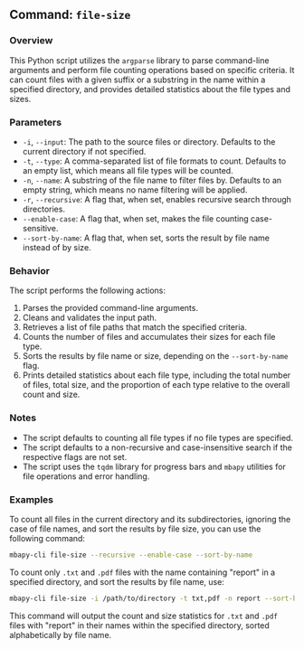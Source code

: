 <!--
 * @Date: 2024-04-22 11:36:17
 * @LastEditors: BHM-Bob 2262029386@qq.com
 * @LastEditTime: 2024-04-22 11:36:39
 * @Description: 
-->
## Command: `file-size`

### Overview
This Python script utilizes the `argparse` library to parse command-line arguments and perform file counting operations based on specific criteria. It can count files with a given suffix or a substring in the name within a specified directory, and provides detailed statistics about the file types and sizes.

### Parameters

- `-i`, `--input`: The path to the source files or directory. Defaults to the current directory if not specified.
- `-t`, `--type`: A comma-separated list of file formats to count. Defaults to an empty list, which means all file types will be counted.
- `-n`, `--name`: A substring of the file name to filter files by. Defaults to an empty string, which means no name filtering will be applied.
- `-r`, `--recursive`: A flag that, when set, enables recursive search through directories.
- `--enable-case`: A flag that, when set, makes the file counting case-sensitive.
- `--sort-by-name`: A flag that, when set, sorts the result by file name instead of by size.

### Behavior
The script performs the following actions:
1. Parses the provided command-line arguments.
2. Cleans and validates the input path.
3. Retrieves a list of file paths that match the specified criteria.
4. Counts the number of files and accumulates their sizes for each file type.
5. Sorts the results by file name or size, depending on the `--sort-by-name` flag.
6. Prints detailed statistics about each file type, including the total number of files, total size, and the proportion of each type relative to the overall count and size.

### Notes
- The script defaults to counting all file types if no file types are specified.
- The script defaults to a non-recursive and case-insensitive search if the respective flags are not set.
- The script uses the `tqdm` library for progress bars and `mbapy` utilities for file operations and error handling.

### Examples

To count all files in the current directory and its subdirectories, ignoring the case of file names, and sort the results by file size, you can use the following command:

```bash
mbapy-cli file-size --recursive --enable-case --sort-by-name
```

To count only `.txt` and `.pdf` files with the name containing "report" in a specified directory, and sort the results by file name, use:

```bash
mbapy-cli file-size -i /path/to/directory -t txt,pdf -n report --sort-by-name
```

This command will output the count and size statistics for `.txt` and `.pdf` files with "report" in their names within the specified directory, sorted alphabetically by file name.